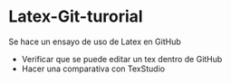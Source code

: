 # Latex-Git-turorial
Se hace un ensayo de uso de Latex en GitHub

- Verificar que se puede editar un tex dentro de GitHub
- Hacer una comparativa con TexStudio
